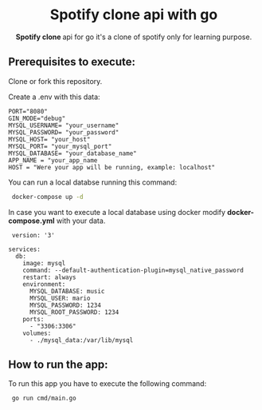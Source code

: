 <div align="center">
 <h1>Spotify clone api with go</h1>
    <span><strong>Spotify clone </strong>api for go it's a clone of spotify only for learning purpose.</span><br />
</div>

## Prerequisites to execute:

Clone or fork this repository. 

Create a .env with this data: 


```
PORT="8080"
GIN_MODE="debug"
MYSQL_USERNAME= "your_username"
MYSQL_PASSWORD= "your_password"
MYSQL_HOST= "your_host"
MYSQL_PORT= "your_mysql_port"
MYSQL_DATABASE= "your_database_name"
APP_NAME = "your_app_name
HOST = "Were your app will be running, example: localhost"
```

You can run a local databse running this command: 

```bash
 docker-compose up -d 
```

In case you want to execute a local database using docker modify **docker-compose.yml** with your data. 

```
 version: '3'

services:
  db:
    image: mysql
    command: --default-authentication-plugin=mysql_native_password
    restart: always
    environment:
      MYSQL_DATABASE: music
      MYSQL_USER: mario
      MYSQL_PASSWORD: 1234
      MYSQL_ROOT_PASSWORD: 1234
    ports:
      - "3306:3306"
    volumes:
      - ./mysql_data:/var/lib/mysql
```


## How to run the app:
To run this app you have to execute the following command: 

```bash
 go run cmd/main.go
```


